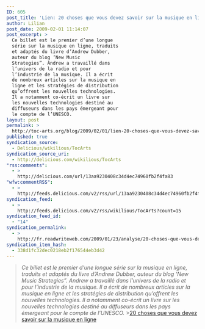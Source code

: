 ```yaml
---
ID: 605
post_title: 'Lien: 20 choses que vous devez savoir sur la musique en ligne'
author: Lilian
post_date: 2009-02-01 11:14:07
post_excerpt: >
  Ce billet est le premier d’une longue
  série sur la musique en ligne, traduits
  et adaptés du livre d’Andrew Dubber,
  auteur du blog ‘New Music
  Strategies”. Andrew a travaillé dans
  l’univers de la radio et pour
  l’industrie de la musique. Il a écrit
  de nombreux articles sur la musique en
  ligne et les stratégies de distribution
  qu’offrent les nouvelles technologies.
  Il a notamment co-écrit un livre sur
  les nouvelles technologies destiné au
  diffuseurs dans les pays émergeant pour
  le compte de l’UNESCO.
layout: post
permalink: >
  http://toc-arts.org/blog/2009/02/01/lien-20-choses-que-vous-devez-savoir-sur-la-musique-en-ligne/
published: true
syndication_source:
  - Delicious/wikilious/TocArts
syndication_source_uri:
  - http://delicious.com/wikilious/TocArts
"rss:comments":
  - >
    http://delicious.com/url/13aa9230408c34d4ec74960fb2f4fa83
"wfw:commentRSS":
  - >
    http://feeds.delicious.com/v2/rss/url/13aa9230408c34d4ec74960fb2f4fa83
syndication_feed:
  - >
    http://feeds.delicious.com/v2/rss/wikilious/TocArts?count=15
syndication_feed_id:
  - "14"
syndication_permalink:
  - >
    http://fr.readwriteweb.com/2009/01/23/analyse/20-choses-que-vous-devez-savoir-sur-la-musique-en-ligne/
syndication_item_hash:
  - 338d1fc32dec0218eb2f176544eb3d42
---
```

<p style="text-align: center;">
</p>

> *Ce billet est le premier d’une longue série sur la musique en ligne, traduits et adaptés du livre d’Andrew Dubber, auteur du blog ‘New Music Strategies”. Andrew a travaillé dans l’univers de la radio et pour l’industrie de la musique. Il a écrit de nombreux articles sur la musique en ligne et les stratégies de distribution qu’offrent les nouvelles technologies. Il a notamment co-écrit un livre sur les nouvelles technologies destiné au diffuseurs dans les pays émergeant pour le compte de l’UNESCO.* >[20 choses que vous devez savoir sur la musique en ligne ][1]

 [1]: http://fr.readwriteweb.com/2009/01/23/analyse/20-choses-que-vous-devez-savoir-sur-la-musique-en-ligne/ "20 choses que vous devez savoir sur la musique en ligne"